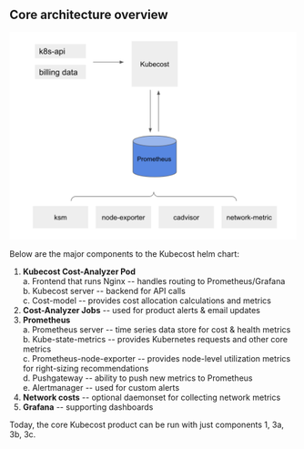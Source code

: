 ## Core architecture overview

![Architecture Overview](images/arch.png)

Below are the major components to the Kubecost helm chart:

1. **Kubecost Cost-Analyzer Pod**  
    a. Frontend that runs Nginx -- handles routing to Prometheus/Grafana   
    b. Kubecost server -- backend for API calls  
    c. Cost-model -- provides cost allocation calculations and metrics
2. **Cost-Analyzer Jobs** -- used for product alerts & email updates
3. **Prometheus**  
    a. Prometheus server -- time series data store for cost & health metrics  
    b. Kube-state-metrics -- provides Kubernetes requests and other core metrics  
    c. Prometheus-node-exporter -- provides node-level utilization metrics for right-sizing recommendations  
    d. Pushgateway -- ability to push new metrics to Prometheus  
    e. Alertmanager -- used for custom alerts  
4. **Network costs** -- optional daemonset for collecting network metrics
5. **Grafana** -- supporting dashboards 

Today, the core Kubecost product can be run with just components 1, 3a, 3b, 3c. 

